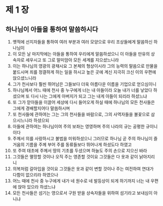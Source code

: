 # 제 1 장

## 하나님이 아들을 통하여 말씀하시다
1. 옛적에 선지자들을 통하여 여러 부분과 여러 모양으로 우리 조상들에게 말씀하신 하나님이 
2. 이 모든 날 마지막에는 아들을 통하여 우리에게 말씀하셨으니 이 아들을 만유의 상속자로 세우시고 또 그로 말미암아 모든 세계를 지으셨느니라 
3. 이는 하나님의 영광의 광채시요 그 본체의 형상이시라 그의 능력의 말씀으로 만물을 붙드시며 죄를 정결하게 하는 일을 하시고 높은 곳에 계신 지극히 크신 이의 우편에 앉으셨느니라 
4. 그가 천사보다 훨씬 뛰어남은 그들보다 더욱 아름다운 이름을 기업으로 얻으심이니 
5. 하나님께서 어느 때에 천사 중 누구에게 너는 내 아들이라 오늘 내가 너를 낳았다 하셨으며 또 다시 나는 그에게 아버지가 되고 그는 내게 아들이 되리라 하셨느냐 
6. 또 그가 맏아들을 이끌어 세상에 다시 들어오게 하실 때에 하나님의 모든 천사들은 그에게 경배할지어다 말씀하시며 
7. 또 천사들에 관하여는 그는 그의 천사들을 바람으로, 그의 사역자들을 불꽃으로 삼으시느니라 하셨으되 
8. 아들에 관하여는 하나님이여 주의 보좌는 영영하며 주의 나라의 규는 공평한 규이니이다 
9. 주께서 의를 사랑하시고 불법을 미워하셨으니 그러므로 하나님 곧 주의 하나님이 즐거움의 기름을 주께 부어 주를 동류들보다 뛰어나게 하셨도다 하였고 
10. 또 주여 태초에 주께서 땅의 기초를 두셨으며 하늘도 주의 손으로 지으신 바라 
11. 그것들은 멸망할 것이나 오직 주는 영존할 것이요 그것들은 다 옷과 같이 낡아지리니 
12. 의복처럼 갈아입을 것이요 그것들은 옷과 같이 변할 것이나 주는 여전하여 연대가 다함이 없으리라 하였으나 
13. 어느 때에 천사 중 누구에게 내가 네 원수로 네 발등상이 되게 하기까지 너는 내 우편에 앉아 있으라 하셨느냐 
14. 모든 천사들은 섬기는 영으로서 구원 받을 상속자들을 위하여 섬기라고 보내심이 아니냐


